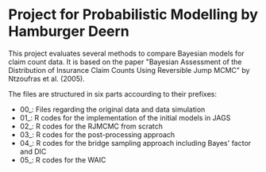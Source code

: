 # Project for Probabilistic Modelling by Hamburger Deern

This project evaluates several methods to compare Bayesian models for claim count data. It is based on the paper "Bayesian Assessment of the Distribution of Insurance Claim Counts Using Reversible Jump MCMC" by Ntzoufras et al. (2005). 

The files are structured in six parts accourding to their prefixes:

* 00_: Files regarding the original data and data simulation
* 01_: R codes for the implementation of the initial models in JAGS
* 02_: R codes for the RJMCMC from scratch
* 03_: R codes for the post-processing approach
* 04_: R codes for the bridge sampling approach including Bayes' factor and DIC
* 05_: R codes for the WAIC